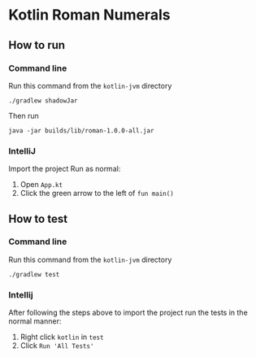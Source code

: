 # Kotlin Roman Numerals

## How to run

### Command line

Run this command from the `kotlin-jvm` directory

`./gradlew shadowJar`

Then run 

`java -jar builds/lib/roman-1.0.0-all.jar`

### IntelliJ

Import the project
Run as normal:
1. Open `App.kt`
2. Click the green arrow to the left of `fun main()`

## How to test

### Command line

Run this command from the `kotlin-jvm` directory

`./gradlew test`

### Intellij

After following the steps above to import the project run the tests in the normal manner:
1. Right click `kotlin` in `test`
2. Click `Run 'All Tests'`
